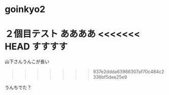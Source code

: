 # goinkyo2
２個目テスト
ああああ
<<<<<<< HEAD
すすすす
=======

山下さんうんこが長い
>>>>>>> 937e2ddda63966307af70c484c2336bf5dee25e9

うんちでた？